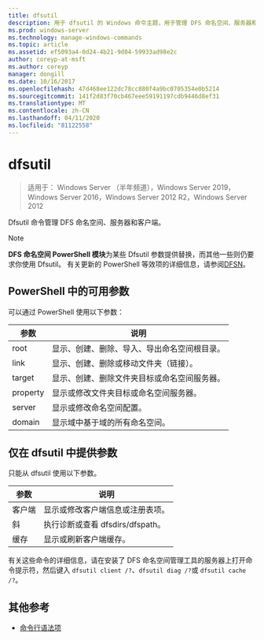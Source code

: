 ```yaml
---
title: dfsutil
description: 用于 dfsutil 的 Windows 命令主题，用于管理 DFS 命名空间、服务器和客户端。 dfsutil 命令使用原始分布式文件系统术语，其中包含已更新的 DFS 命名空间术语，作为对大多数命令的说明。
ms.prod: windows-server
ms.technology: manage-windows-commands
ms.topic: article
ms.assetid: ef5093a4-0d24-4b21-9d04-59933ad98e2c
author: coreyp-at-msft
ms.author: coreyp
manager: dongill
ms.date: 10/16/2017
ms.openlocfilehash: 47d468ee122dc78cc880f4a9bc0705354e0b5214
ms.sourcegitcommit: 141f2d83f70cb467eee59191197cdb9446d8ef31
ms.translationtype: MT
ms.contentlocale: zh-CN
ms.lasthandoff: 04/11/2020
ms.locfileid: "81122558"
---
```

# <a name="dfsutil"></a>dfsutil

>适用于： Windows Server （半年频道），Windows Server 2019，Windows Server 2016，Windows Server 2012 R2，Windows Server 2012

Dfsutil 命令管理 DFS 命名空间、服务器和客户端。

>[!NOTE]
>**DFS 命名空间 PowerShell 模块**为某些 Dfsutil 参数提供替换，而其他一些则仍要求你使用 Dfsutil。 有关更新的 PowerShell 等效项的详细信息，请参阅[DFSN](https://docs.microsoft.com/powershell/module/dfsn/?view=win10-ps)。

## <a name="parameters-available-in-powershell"></a>PowerShell 中的可用参数

可以通过 PowerShell 使用以下参数：

| 参数 | 说明 |
| --------- | ----------- |
| root | 显示、创建、删除、导入、导出命名空间根目录。 |
| link | 显示、创建、删除或移动文件夹（链接）。 |
| target | 显示、创建、删除文件夹目标或命名空间服务器。 |
| property | 显示或修改文件夹目标或命名空间服务器。 |
| server | 显示或修改命名空间配置。 |
| domain | 显示域中基于域的所有命名空间。 |

## <a name="parameters-only-available-in-dfsutil"></a>仅在 dfsutil 中提供参数

只能从 dfsutil 使用以下参数。

| 参数 | 说明 |
| --------- | ----------- |
| 客户端 | 显示或修改客户端信息或注册表项。 |
| 斜 | 执行诊断或查看 dfsdirs/dfspath。 |
| 缓存 | 显示或刷新客户端缓存。 |

有关这些命令的详细信息，请在安装了 DFS 命名空间管理工具的服务器上打开命令提示符，然后键入 `dfsutil client /?`、`dfsutil diag /?`或 `dfsutil cache /?`。

## <a name="additional-references"></a>其他参考

- [命令行语法项](command-line-syntax-key.md)